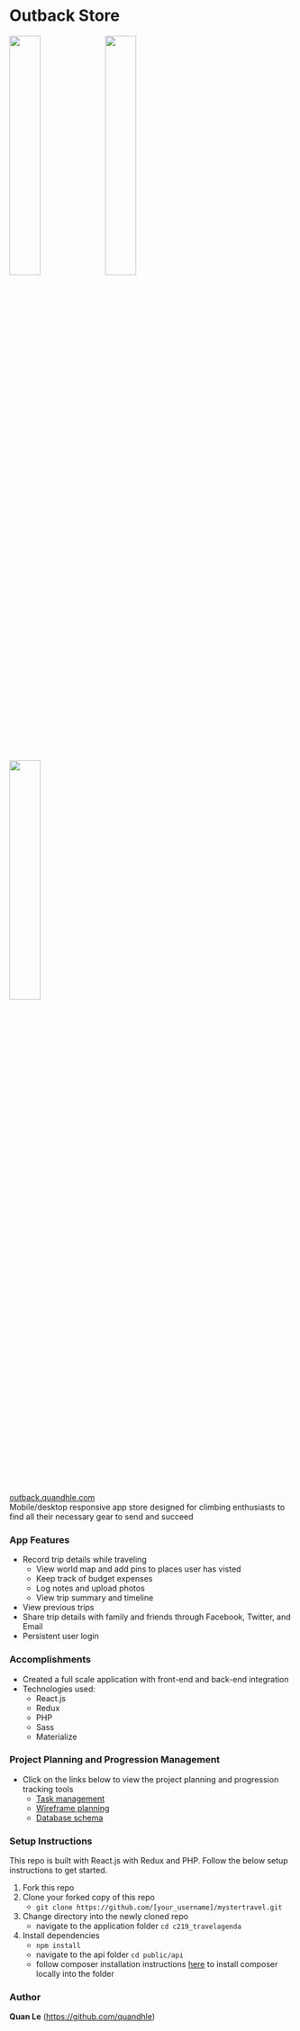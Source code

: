 # Outback Store
<img src="https://myster-travel-images.s3-us-west-1.amazonaws.com/outback1.png" width="33%" height="auto"> <img src="https://myster-travel-images.s3-us-west-1.amazonaws.com/outback2.png" width="33%" height="auto"> <img src="https://myster-travel-images.s3-us-west-1.amazonaws.com/outback3.png" width="33%" height="auto">

<a href="https://outback.quandhle.com/" target="_blank">outback.quandhle.com</a>
<br>Mobile/desktop responsive app store designed for climbing enthusiasts to find all their necessary gear to send and succeed

### App Features
- Record trip details while traveling
  - View world map and add pins to places user has visted
  - Keep track of budget expenses
  - Log notes and upload photos
  - View trip summary and timeline
- View previous trips
- Share trip details with family and friends through Facebook, Twitter, and Email
- Persistent user login

### Accomplishments
- Created a full scale application with front-end and back-end integration
- Technologies used:
   - React.js
   - Redux
   - PHP
   - Sass
   - Materialize

### Project Planning and Progression Management
- Click on the links below to view the project planning and progression tracking tools
   - <a href="https://www.meistertask.com/projects/d5wdruhifd/join/" target="_blank">Task management</a>
   - <a href="https://www.figma.com/file/Xmh37OwoBnlSgdptWpvYidkO/Myster-Travel?node-id=0%3A1" target="_blank">Wireframe planning</a>
   - <a href="https://dbdesigner.page.link/aRYkTggDqqMi98sE8" target="_blank">Database schema</a>

### Setup Instructions
This repo is built with React.js with Redux and PHP. Follow the below setup instructions to get started.
  1. Fork this repo
  2. Clone your forked copy of this repo
     - `git clone https://github.com/[your_username]/mystertravel.git`
  3. Change directory into the newly cloned repo
     - navigate to the application folder `cd c219_travelagenda`
  4. Install dependencies
     - `npm install`
     - navigate to the api folder `cd public/api`
     - follow composer installation instructions <a href="https://getcomposer.org/download/" target="_blank">here</a> to install composer locally into the folder

### Author
**Quan Le** (https://github.com/quandhle)
